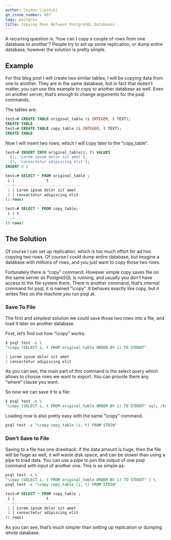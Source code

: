 ```yaml
---
author: Szymon Lipiński
gh_issue_number: 887
tags: postgres
title: Copying Rows Between PostgreSQL Databases
---
```


A recurring question is: ‘how can I copy a couple of rows from one database to another’? People try to set up some replication, or dump entire database, however the solution is pretty simple.

## Example

For this blog post I will create two similar tables, I will be copying data from one to another. They are in the same database, but in fact that doesn’t matter, you can use this example to copy to another database as well. Even on another server, that’s enough to change arguments for the psql commands.

The tables are:

```sql
test=# CREATE TABLE original_table (i INTEGER, t TEXT);
CREATE TABLE
test=# CREATE TABLE copy_table (i INTEGER, t TEXT);
CREATE TABLE
```

Now I will insert two rows, which I will copy later to the “copy_table”.

```sql
test=# INSERT INTO original_table(i, t) VALUES
  (1, 'Lorem ipsum dolor sit amet'),
  (2, 'consectetur adipiscing elit');
INSERT 0 2

test=# SELECT * FROM original_table ;
 i |              t
---+-----------------------------
 1 | Lorem ipsum dolor sit amet
 2 | consectetur adipiscing elit
(2 rows)

test=# SELECT * FROM copy_table;
 i | t
---+---
(0 rows)
```

## The Solution

Of course I can set up replication, which is too much effort for ad hoc copying two rows. Of course I could dump entire database, but imagine a database with millions of rows, and you just want to copy those two rows.

Fortunately there is “copy” command. However simple copy saves file on the same server as PostgreSQL is running, and usually you don’t have access to the file system there. There is another command, that’s internal command for psql, it is named “\copy”. It behaves exactly like copy, but it writes files on the machine you run psql at.

### Save To File

The first and simplest solution we could save those two rows into a file, and load it later on another database.

First, let’s find out how “\copy” works:

```sql
$ psql test -c \
"\copy (SELECT i, t FROM original_table ORDER BY i) TO STDOUT"

1 Lorem ipsum dolor sit amet
2 consectetur adipiscing elit
```

As you can see, the main part of this command is the select query which allows to choose rows we want to export. You can provide there any “where” clause you want.

So now we can save it to a file:

```sql
$ psql test -c \
"\copy (SELECT i, t FROM original_table ORDER BY i) TO STDOUT" &gt; /tmp/f.tsv
```

Loading now is also pretty easy with the same “\copy” command.

```sql
psql test -c "\copy copy_table (i, t) FROM STDIN"
```

### Don’t Save to File

Saving to a file has one drawback: if the data amount is huge, then the file will be huge as well, it will waste disk space, and can be slower than using a pipe to load data. You can use a pipe to join the output of one psql command with input of another one. This is as simple as:

```sql
psql test -c \
"\copy (SELECT i, t FROM original_table ORDER BY i) TO STDOUT" | \
psql test -c "\copy copy_table (i, t) FROM STDIN"

test=# SELECT * FROM copy_table ;
 i |              t
---+-----------------------------
 1 | Lorem ipsum dolor sit amet
 2 | consectetur adipiscing elit
(2 rows)
```

As you can see, that’s much simpler than setting up replication or dumping whole database.
